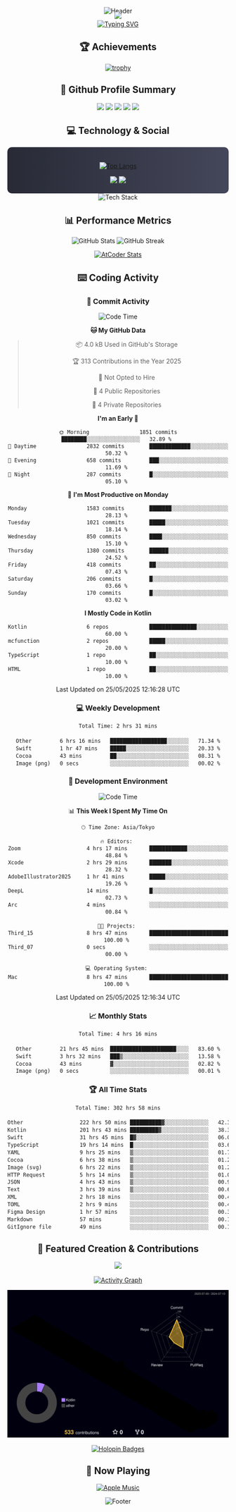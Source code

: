 <div align="center">
  
![Header](https://capsule-render.vercel.app/api?type=waving&color=gradient&customColorList=12&height=300&section=header&text=Welcome%20to%20Batapii's%20Universe&fontSize=50&animation=fadeIn&fontAlignY=40&desc=Android%20Developer%20|%20Kotlin%20LOVE%20)

<div style="margin-top: -20px;">
  <img src="https://readme-typing-svg.herokuapp.com/?lines=Crafting+Android+Experiences;Building+Tomorrow's+Apps+Today;Always+Learning,+Always+Growing&font=Fira%20Code&center=true&width=440&height=45&color=f75c7e&vCenter=true&size=22&pause=1000">
</div>

<a href="https://git.io/typing-svg">
  <img src="https://readme-typing-svg.demolab.com?font=Fira+Code&weight=600&size=28&duration=4000&pause=1000&center=true&vCenter=true&width=800&lines=Hey+there!+I'm+Batapii+%F0%9F%91%8B;Android+Developer+from+Japan+%F0%9F%87%AF%F0%9F%87%B5" alt="Typing SVG" />
</a>

## 🏆 Achievements

[![trophy](https://github-profile-trophy.vercel.app/?username=batapii&theme=onestar&no-frame=true&no-bg=true&column=8&rank=SECRET,SSS,SS,S,AAA,AA,A,B,C,?&margin-w=10&margin-h=10)](https://github.com/ryo-ma/github-profile-trophy)

## 🎯 Github Profile Summary

<div align="center">
  <img src="http://github-profile-summary-cards.vercel.app/api/cards/profile-details?username=batapii&theme=radical" />
  <img src="http://github-profile-summary-cards.vercel.app/api/cards/repos-per-language?username=batapii&theme=radical" />
  <img src="http://github-profile-summary-cards.vercel.app/api/cards/most-commit-language?username=batapii&theme=radical" />
  <img src="http://github-profile-summary-cards.vercel.app/api/cards/stats?username=batapii&theme=radical" />
  <img src="http://github-profile-summary-cards.vercel.app/api/cards/productive-time?username=batapii&theme=radical" />
</div>

## 💻 Technology & Social

<div align="center" style="background: linear-gradient(to right, #282A36, #44475A); padding: 20px; border-radius: 10px;">

[![Top Langs](https://github-readme-stats.vercel.app/api/top-langs/?username=batapii
)](https://github.com/anuraghazra/github-readme-stats)

<div style="margin-top: 15px">
<a href="https://github.com/batapii"><img src="https://img.shields.io/github/followers/batapii?style=for-the-badge&logo=github&label=Follow&color=ff6e96&labelColor=282A36"/></a>
<a href="https://twitter.com/batapii3939"><img src="https://img.shields.io/twitter/follow/batapii?style=for-the-badge&logo=twitter&color=1DA1F2&labelColor=282A36&label= Twitter"/></a>
</div>

</div>

<div align="center">
<img src="https://github-readme-tech-stack.vercel.app/api/cards?title=Tech+Stack&align=center&titleAlign=center&fontSize=20&lineHeight=10&lineCount=4&theme=github_dark&width=800&bg=%230D1117&badge=%23161B22&border=%2321262D&titleColor=%2358A6FF&line1=kotlin%2Ckotlin%2C0095D5%3Bandroid%2Candroid%2C00ff00%3Bjetpackcompose%2Cjetpack%2C4285F4%3B&line2=swift%2Cswift%2CFA7343%3Bfirebase%2Cfirebase%2CFFCA28%3Bgithub%2Cgithub%2C181717%3B&line3=typescript%2Ctypescript%2C3178C6%3Bgraphql%2Cgraphql%2CE10098%3Bsupabase%2Csupabase%2C3FCF8E%3B&line4=gradle%2Cgradle%2C02303A%3Bgitkraken%2Cgitkraken%2C179287%3Bpostman%2Cpostman%2CFF6C37%3B" alt="Tech Stack" />
</div>



## 📊 Performance Metrics

<div align="center">

![GitHub Stats](https://github-readme-stats.vercel.app/api?username=batapii&show_icons=true&theme=radical&hide_border=true&bg_color=0D1117)
![GitHub Streak](https://github-readme-streak-stats.herokuapp.com/?user=batapii&theme=radical&hide_border=true&background=0D1117)

[![AtCoder Stats](https://atcoder-readme-stats.vercel.app/stats/batapii3939?theme=dark&show_history=5&width=495)](https://github.com/iwbc-mzk/atcoder-readme-stats)

</div>

## ⌨️ Coding Activity

### 🌟 Commit Activity
<!--START_SECTION:commit-stats-->
![Code Time](http://img.shields.io/badge/Code%20Time-525%20hrs%2049%20mins-blue)

**🐱 My GitHub Data** 

> 📦 4.0 kB Used in GitHub's Storage 
 > 
> 🏆 313 Contributions in the Year 2025
 > 
> 🚫 Not Opted to Hire
 > 
> 📜 4 Public Repositories 
 > 
> 🔑 4 Private Repositories 
 > 
**I'm an Early 🐤** 

```text
🌞 Morning                1851 commits        ████████░░░░░░░░░░░░░░░░░   32.89 % 
🌆 Daytime                2832 commits        █████████████░░░░░░░░░░░░   50.32 % 
🌃 Evening                658 commits         ███░░░░░░░░░░░░░░░░░░░░░░   11.69 % 
🌙 Night                  287 commits         █░░░░░░░░░░░░░░░░░░░░░░░░   05.10 % 
```
📅 **I'm Most Productive on Monday** 

```text
Monday                   1583 commits        ███████░░░░░░░░░░░░░░░░░░   28.13 % 
Tuesday                  1021 commits        █████░░░░░░░░░░░░░░░░░░░░   18.14 % 
Wednesday                850 commits         ████░░░░░░░░░░░░░░░░░░░░░   15.10 % 
Thursday                 1380 commits        ██████░░░░░░░░░░░░░░░░░░░   24.52 % 
Friday                   418 commits         ██░░░░░░░░░░░░░░░░░░░░░░░   07.43 % 
Saturday                 206 commits         █░░░░░░░░░░░░░░░░░░░░░░░░   03.66 % 
Sunday                   170 commits         █░░░░░░░░░░░░░░░░░░░░░░░░   03.02 % 
```


**I Mostly Code in Kotlin** 

```text
Kotlin                   6 repos             ███████████████░░░░░░░░░░   60.00 % 
mcfunction               2 repos             █████░░░░░░░░░░░░░░░░░░░░   20.00 % 
TypeScript               1 repo              ██░░░░░░░░░░░░░░░░░░░░░░░   10.00 % 
HTML                     1 repo              ██░░░░░░░░░░░░░░░░░░░░░░░   10.00 % 
```




 Last Updated on 25/05/2025 12:16:28 UTC
<!--END_SECTION:commit-stats-->

### 💻 Weekly Development
<!--START_SECTION:wakatime-->

```txt
Total Time: 2 hrs 31 mins

Other         6 hrs 16 mins   ██████████████████░░░░░░░   71.34 %
Swift         1 hr 47 mins    █████░░░░░░░░░░░░░░░░░░░░   20.33 %
Cocoa         43 mins         ██░░░░░░░░░░░░░░░░░░░░░░░   08.31 %
Image (png)   0 secs          ░░░░░░░░░░░░░░░░░░░░░░░░░   00.02 %
```

<!--END_SECTION:wakatime-->

### 🔨 Development Environment
<!--START_SECTION:dev-stats-->
![Code Time](http://img.shields.io/badge/Code%20Time-525%20hrs%2049%20mins-blue)

📊 **This Week I Spent My Time On** 

```text
🕑︎ Time Zone: Asia/Tokyo

🔥 Editors: 
Zoom                     4 hrs 17 mins       ████████████░░░░░░░░░░░░░   48.84 % 
Xcode                    2 hrs 29 mins       ███████░░░░░░░░░░░░░░░░░░   28.32 % 
AdobeIllustrator2025     1 hr 41 mins        █████░░░░░░░░░░░░░░░░░░░░   19.26 % 
DeepL                    14 mins             █░░░░░░░░░░░░░░░░░░░░░░░░   02.73 % 
Arc                      4 mins              ░░░░░░░░░░░░░░░░░░░░░░░░░   00.84 % 

🐱‍💻 Projects: 
Third_15                 8 hrs 47 mins       █████████████████████████   100.00 % 
Third_07                 0 secs              ░░░░░░░░░░░░░░░░░░░░░░░░░   00.00 % 

💻 Operating System: 
Mac                      8 hrs 47 mins       █████████████████████████   100.00 % 
```


 Last Updated on 25/05/2025 12:16:34 UTC
<!--END_SECTION:dev-stats-->

### 📈 Monthly Stats
<!--START_SECTION:wakamonth-->

```txt
Total Time: 4 hrs 16 mins

Other         21 hrs 45 mins  █████████████████████░░░░   83.60 %
Swift         3 hrs 32 mins   ███▒░░░░░░░░░░░░░░░░░░░░░   13.58 %
Cocoa         43 mins         ▓░░░░░░░░░░░░░░░░░░░░░░░░   02.82 %
Image (png)   0 secs          ░░░░░░░░░░░░░░░░░░░░░░░░░   00.01 %
```

<!--END_SECTION:wakamonth-->

### 🏆 All Time Stats
<!--START_SECTION:wakaalltime-->

```txt
Total Time: 302 hrs 58 mins

Other                  222 hrs 50 mins ██████████▓░░░░░░░░░░░░░░   42.38 %
Kotlin                 201 hrs 43 mins █████████▓░░░░░░░░░░░░░░░   38.36 %
Swift                  31 hrs 45 mins  █▓░░░░░░░░░░░░░░░░░░░░░░░   06.04 %
TypeScript             19 hrs 14 mins  █░░░░░░░░░░░░░░░░░░░░░░░░   03.66 %
YAML                   9 hrs 25 mins   ▒░░░░░░░░░░░░░░░░░░░░░░░░   01.79 %
Cocoa                  6 hrs 38 mins   ▒░░░░░░░░░░░░░░░░░░░░░░░░   01.26 %
Image (svg)            6 hrs 22 mins   ▒░░░░░░░░░░░░░░░░░░░░░░░░   01.21 %
HTTP Request           5 hrs 14 mins   ▒░░░░░░░░░░░░░░░░░░░░░░░░   01.00 %
JSON                   4 hrs 43 mins   ▒░░░░░░░░░░░░░░░░░░░░░░░░   00.90 %
Text                   3 hrs 39 mins   ▒░░░░░░░░░░░░░░░░░░░░░░░░   00.69 %
XML                    2 hrs 18 mins   ░░░░░░░░░░░░░░░░░░░░░░░░░   00.44 %
TOML                   2 hrs 9 mins    ░░░░░░░░░░░░░░░░░░░░░░░░░   00.41 %
Figma Design           1 hr 57 mins    ░░░░░░░░░░░░░░░░░░░░░░░░░   00.37 %
Markdown               57 mins         ░░░░░░░░░░░░░░░░░░░░░░░░░   00.18 %
GitIgnore file         49 mins         ░░░░░░░░░░░░░░░░░░░░░░░░░   00.16 %
```

<!--END_SECTION:wakaalltime-->


## 🌟 Featured Creation & Contributions

<div align="center">
  <a href="https://github.com/batapii/ToDoSNS">
    <img src="https://github-readme-stats.vercel.app/api/pin/?username=batapii&repo=ToDoSNS&theme=radical&hide_border=true&bg_color=0D1117" />
  </a>

[![Activity Graph](https://github-readme-activity-graph.vercel.app/graph?username=batapii&custom_title=Contribution%20Graph&hide_border=true&theme=radical&bg_color=0D1117)](https://github.com/ashutosh00710/github-readme-activity-graph)

![3D Contrib](./profile-3d-contrib/profile-night-rainbow.svg)

[![Holopin Badges](https://holopin.me/batapii)](https://holopin.io/@batapii)

</div>

## 🎵 Now Playing

<div align="center">
  
[![Apple Music](https://music-profile.rayriffy.com/theme/dark.svg?uid=001005.6598667d2ffd4a10a4f429edd0ba24c4.1156)](https://github.com/rayriffy/apple-music-github-profile)

</div>

![Footer](https://capsule-render.vercel.app/api?type=waving&color=gradient&customColorList=12&height=100&section=footer)

</div>

